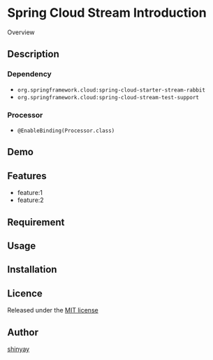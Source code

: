 # Spring Cloud Stream Introduction

Overview

## Description
### Dependency
- `org.springframework.cloud:spring-cloud-starter-stream-rabbit`
- `org.springframework.cloud:spring-cloud-stream-test-support`

### Processor
- `@EnableBinding(Processor.class)`

## Demo

## Features

- feature:1
- feature:2

## Requirement

## Usage

## Installation

## Licence

Released under the [MIT license](https://gist.githubusercontent.com/shinyay/56e54ee4c0e22db8211e05e70a63247e/raw/34c6fdd50d54aa8e23560c296424aeb61599aa71/LICENSE)

## Author

[shinyay](https://github.com/shinyay)
